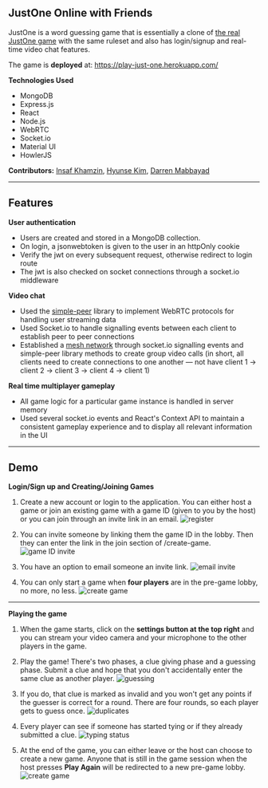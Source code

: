 ## JustOne Online with Friends

JustOne is a word guessing game that is essentially a clone of [the real JustOne game](https://justone-the-game.com/index.php?lang=en) with the same ruleset and also has login/signup and real-time video chat features. 

The game is **deployed** at: https://play-just-one.herokuapp.com/

**Technologies Used**
- MongoDB
- Express.js
- React
- Node.js
- WebRTC
- Socket.io
- Material UI
- HowlerJS

**Contributors:** [Insaf Khamzin](https://github.com/InsafKhamzin), [Hyunse Kim](https://github.com/Hyunse), [Darren Mabbayad](https://github.com/darrenMabbayad)

---

## Features

**User authentication**
- Users are created and stored in a MongoDB collection. 
- On login, a jsonwebtoken is given to the user in an httpOnly cookie
- Verify the jwt on every subsequent request, otherwise redirect to login route
- The jwt is also checked on socket connections through a socket.io middleware

**Video chat**
- Used the [simple-peer](https://github.com/feross/simple-peer) library to implement WebRTC protocols for handling user streaming data
- Used Socket.io to handle signalling events between each client to establish peer to peer connections
- Established a [mesh network](https://en.wikipedia.org/wiki/Mesh_networking) through socket.io signalling events and simple-peer library methods to create group video calls (in short, all clients need to create connections to one another — not have client 1 -> client 2 -> client 3 -> client 4 -> client 1)

**Real time multiplayer gameplay**
- All game logic for a particular game instance is handled in server memory
- Used several socket.io events and React's Context API to maintain a consistent gameplay experience and to display all relevant information in the UI

---

## Demo

**Login/Sign up and Creating/Joining Games**
1. Create a new account or login to the application. You can either host a game or join an existing game with a game ID (given to you by the host) or you can join through an invite link in an email. 
![register](https://github.com/hatchways/team-coconut/blob/dev/client/public/gifs/login-signup.gif)

2. You can invite someone by linking them the game ID in the lobby. Then they can enter the link in the join section of /create-game.
![game ID invite](https://github.com/hatchways/team-coconut/blob/dev/client/public/gifs/gameId-invite.gif)

3. You have an option to email someone an invite link.
![email invite](https://github.com/hatchways/team-coconut/blob/dev/client/public/gifs/email-invite.gif)

4. You can only start a game when **four players** are in the pre-game lobby, no more, no less. 
![create game](https://github.com/hatchways/team-coconut/blob/dev/client/public/gifs/create-game.gif)

---

**Playing the game**
1. When the game starts, click on the **settings button at the top right** and you can stream your video camera and your microphone to the other players in the game.

2. Play the game! There's two phases, a clue giving phase and a guessing phase. Submit a clue and hope that you don't accidentally enter the same clue as another player. 
![guessing](https://github.com/hatchways/team-coconut/blob/dev/client/public/img/guess.png)

3. If you do, that clue is marked as invalid and you won't get any points if the guesser is correct for a round. There are four rounds, so each player gets to guess once. 
![duplicates](https://github.com/hatchways/team-coconut/blob/dev/client/public/img/duplicates.png)

4. Every player can see if someone has started tying or if they already submitted a clue.
![typing status](https://github.com/hatchways/team-coconut/blob/dev/client/public/img/typing-status.png)

5. At the end of the game, you can either leave or the host can choose to create a new game. Anyone that is still in the game session when the host presses **Play Again** will be redirected to a new pre-game lobby.
![create game](https://github.com/hatchways/team-coconut/blob/dev/client/public/gifs/play-again.gif)
